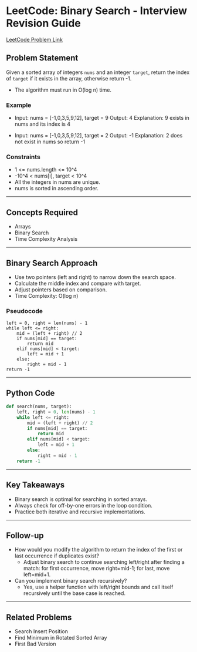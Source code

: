 # LeetCode: Binary Search - Interview Revision Guide

[LeetCode Problem Link](https://leetcode.com/problems/binary-search/description/)

## Problem Statement
Given a sorted array of integers `nums` and an integer `target`, return the index of `target` if it exists in the array, otherwise return -1.

- The algorithm must run in O(log n) time.

### Example
- Input: nums = [-1,0,3,5,9,12], target = 9
  Output: 4
  Explanation: 9 exists in nums and its index is 4

- Input: nums = [-1,0,3,5,9,12], target = 2
  Output: -1
  Explanation: 2 does not exist in nums so return -1

### Constraints
- 1 <= nums.length <= 10^4
- -10^4 < nums[i], target < 10^4
- All the integers in nums are unique.
- nums is sorted in ascending order.

---

## Concepts Required
- Arrays
- Binary Search
- Time Complexity Analysis

---

## Binary Search Approach
- Use two pointers (left and right) to narrow down the search space.
- Calculate the middle index and compare with target.
- Adjust pointers based on comparison.
- Time Complexity: O(log n)

### Pseudocode
```
left = 0, right = len(nums) - 1
while left <= right:
    mid = (left + right) // 2
    if nums[mid] == target:
        return mid
    elif nums[mid] < target:
        left = mid + 1
    else:
        right = mid - 1
return -1
```

---

## Python Code
```python
def search(nums, target):
    left, right = 0, len(nums) - 1
    while left <= right:
        mid = (left + right) // 2
        if nums[mid] == target:
            return mid
        elif nums[mid] < target:
            left = mid + 1
        else:
            right = mid - 1
    return -1
```

---

## Key Takeaways
- Binary search is optimal for searching in sorted arrays.
- Always check for off-by-one errors in the loop condition.
- Practice both iterative and recursive implementations.

---

## Follow-up
- How would you modify the algorithm to return the index of the first or last occurrence if duplicates exist?
  - Adjust binary search to continue searching left/right after finding a match: for first occurrence, move right=mid-1; for last, move left=mid+1.
- Can you implement binary search recursively?
  - Yes, use a helper function with left/right bounds and call itself recursively until the base case is reached.

---

## Related Problems
- Search Insert Position
- Find Minimum in Rotated Sorted Array
- First Bad Version
